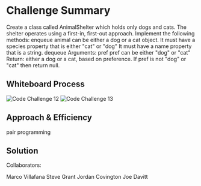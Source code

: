 # Challenge Summary
Create a class called AnimalShelter which holds only dogs and cats.
The shelter operates using a first-in, first-out approach.
Implement the following methods:
enqueue
animal can be either a dog or a cat object.
It must have a species property that is either "cat" or "dog"
It must have a name property that is a string.
dequeue
Arguments: pref
pref can be either "dog" or "cat"
Return: either a dog or a cat, based on preference.
If pref is not "dog" or "cat" then return null.


## Whiteboard Process
![Code Challenge 12](assets/codechallenge12.png)
![Code Challenge 13](assets/codechallenge13.png)


## Approach & Efficiency
pair programming

## Solution

Collaborators:

Marco Villafana
Steve Grant
Jordan Covington
Joe Davitt

